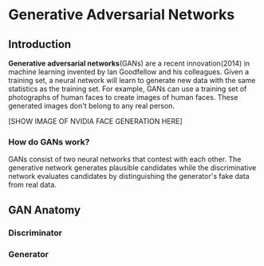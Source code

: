 # Generative Adversarial Networks

## Introduction
**Generative adversarial networks**(GANs) are a recent innovation(2014) in machine learning invented by Ian Goodfellow and his colleagues. Given a training set, a neural network will learn to generate new data with the same statistics as the training set.
For example, GANs can use a training set of photographs of human faces to create images of human faces. These generated images don't belong to any real person.

[SHOW IMAGE OF NVIDIA FACE GENERATION HERE]
### How do GANs work?
GANs consist of two neural networks that contest with each other. The generative network generates plausible candidates while the discriminative network evaluates candidates by distinguishing the generator's fake data from real data.

## GAN Anatomy

### Discriminator

### Generator

